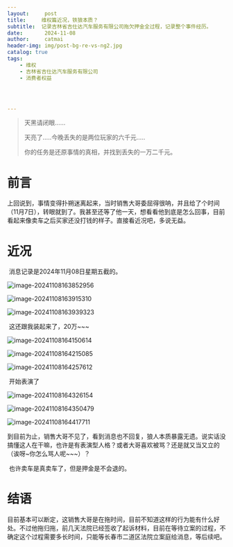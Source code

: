 ```yaml
---
layout:     post
title:     维权篇近况，铁狼本质？
subtitle:  记录吉林省吉仕达汽车服务有限公司拖欠押金全过程，记录整个事件经历。
date:       2024-11-08
author:     catmai
header-img: img/post-bg-re-vs-ng2.jpg
catalog: true
tags:
    - 维权
    - 吉林省吉仕达汽车服务有限公司
    - 消费者权益




---
```






> 天黑请闭眼......
>
> 天亮了.....今晚丢失的是两位玩家的六千元.....
>
> 你的任务是还原事情的真相，并找到丢失的一万二千元。

# 前言

​		上回说到，事情变得扑朔迷离起来，当时销售大哥委屈得很呐，并且给了个时间（11月7日），转眼就到了。我甚至还等了他一天，想看看他到底是怎么回事，目前看起来像卖车之后买家还没打钱的样子。直接看近况吧，多说无益。



# 近况

​		消息记录是2024年11月08日星期五截的。

![image-20241108163852956](https://raw.githubusercontent.com/CatMaiV/BlogImage/main/img/image-20241108163852956.png)

![image-20241108163915310](https://raw.githubusercontent.com/CatMaiV/BlogImage/main/img/image-20241108163915310.png)

![image-20241108163939323](https://raw.githubusercontent.com/CatMaiV/BlogImage/main/img/image-20241108163939323.png)

​		这还跟我装起来了，20万~~~

![image-20241108164150614](https://raw.githubusercontent.com/CatMaiV/BlogImage/main/img/image-20241108164150614.png)

![image-20241108164215085](https://raw.githubusercontent.com/CatMaiV/BlogImage/main/img/image-20241108164215085.png)

![image-20241108164257612](https://raw.githubusercontent.com/CatMaiV/BlogImage/main/img/image-20241108164257612.png)

​		开始表演了

![image-20241108164326154](https://raw.githubusercontent.com/CatMaiV/BlogImage/main/img/image-20241108164326154.png)

![image-20241108164350479](https://raw.githubusercontent.com/CatMaiV/BlogImage/main/img/image-20241108164350479.png)

![image-20241108164417711](https://raw.githubusercontent.com/CatMaiV/BlogImage/main/img/image-20241108164417711.png)

​		到目前为止，销售大哥不见了，看到消息也不回复，狼人本质暴露无遗。说实话没搞懂这人在干嘛，也许是有表演型人格？或者大哥喜欢被骂？还是就又当又立的（诶呀~你怎么骂人呢~~~）？

​    	也许卖车是真卖车了，但是押金是不会退的。



# 结语

​		目前基本可以断定，这销售大哥是在拖时间，目前不知道这样的行为能有什么好处。不过他拖归拖，前几天法院已经签收了起诉材料，目前在等待立案的过程，不确定这个过程需要多长时间，只能等长春市二道区法院立案庭给消息，等后续吧。

























